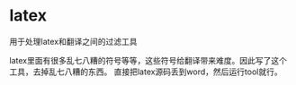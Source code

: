 # latex
用于处理latex和翻译之间的过滤工具

latex里面有很多乱七八糟的符号等等，这些符号给翻译带来难度。因此写了这个工具，去掉乱七八糟的东西。
直接把latex源码丢到word，然后运行tool就行。
